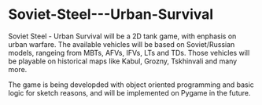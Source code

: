 # Soviet-Steel---Urban-Survival

Soviet Steel - Urban Survival will be a 2D tank game, with enphasis on urban warfare.
The available vehicles will be based on Soviet/Russian models, rangeing from MBTs, AFVs, IFVs, LTs and TDs.
Those vehicles will be playable on historical maps like Kabul, Grozny, Tskhinvali and many more.

The game is being developded with object oriented programming and basic logic for sketch reasons, and will be implemented on Pygame in the future.
